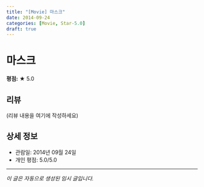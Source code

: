 ```yaml
---
title: "[Movie] 마스크"
date: 2014-09-24
categories: [Movie, Star-5.0]
draft: true
---
```


# 마스크

**평점:** ★ 5.0

## 리뷰

(리뷰 내용을 여기에 작성하세요)

## 상세 정보

- 관람일: 2014년 09월 24일
- 개인 평점: 5.0/5.0

---

*이 글은 자동으로 생성된 임시 글입니다.*
